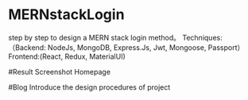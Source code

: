 # MERNstackLogin
step by step to design a MERN stack login method。
Techniques:（Backend: NodeJs, MongoDB, Express.Js, Jwt, Mongoose, Passport） Frontend:(React, Redux, MaterialUI)

#Result Screenshot
Homepage



#Blog
Introduce the design procedures of project
